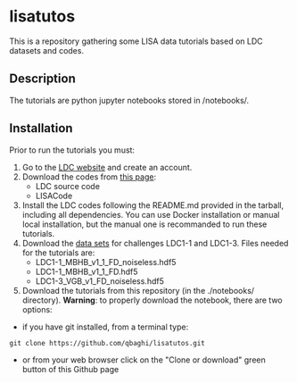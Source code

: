 # lisatutos
This is a repository gathering some LISA data tutorials based on LDC datasets and codes.


## Description
The tutorials are python jupyter notebooks stored in /notebooks/.

## Installation

Prior to run the tutorials you must:

1. Go to the [LDC website](https://lisa-ldc.lal.in2p3.fr/ldc) and create an account. 
2. Download the codes from [this page](https://lisa-ldc.lal.in2p3.fr/code):
   * LDC source code
   * LISACode
3. Install the LDC codes following the README.md provided in the tarball, including all dependencies. You can use Docker installation or manual local installation, but the manual one is recommanded to run these tutorials.
4. Download the [data sets](https://lisa-ldc.lal.in2p3.fr/file) for challenges LDC1-1 and LDC1-3. Files needed for the tutorials are:
   * LDC1-1_MBHB_v1_1_FD_noiseless.hdf5
   * LDC1-1_MBHB_v1_1_FD.hdf5
   * LDC1-3_VGB_v1_FD_noiseless.hdf5
5. Download the tutorials from this repository (in the ./notebooks/ directory).
**Warning**: to properly download the notebook, there are two options:
* if you have git installed, from a terminal type:
```
git clone https://github.com/qbaghi/lisatutos.git
```
* or from your web browser click on the "Clone or download" green button of this Github page

